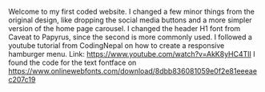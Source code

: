 Welcome to my first coded website.
I changed a few minor things from the original design, like dropping the social media buttons and a more simpler version of the home page carousel.
I changed the header H1 font from Caveat to Papyrus, since the second is more commonly used.
I followed a youtube tutorial from CodingNepal on how to create a responsive hamburger menu. Link: https://www.youtube.com/watch?v=AkK8yHC4TlI
I found the code for the text fontface on https://www.onlinewebfonts.com/download/8dbb836081059e0f2e81eeeaec207c19
